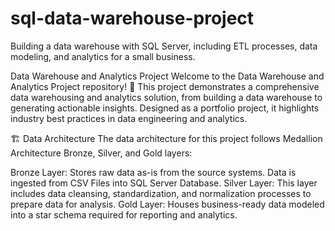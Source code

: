 # sql-data-warehouse-project
Building a data warehouse with SQL Server, including ETL processes, data modeling, and analytics for a small business.

Data Warehouse and Analytics Project
Welcome to the Data Warehouse and Analytics Project repository! 🚀
This project demonstrates a comprehensive data warehousing and analytics solution, from building a data warehouse to generating actionable insights. Designed as a portfolio project, it highlights industry best practices in data engineering and analytics.

🏗️ Data Architecture
The data architecture for this project follows Medallion Architecture Bronze, Silver, and Gold layers:

Bronze Layer: Stores raw data as-is from the source systems. Data is ingested from CSV Files into SQL Server Database.
Silver Layer: This layer includes data cleansing, standardization, and normalization processes to prepare data for analysis.
Gold Layer: Houses business-ready data modeled into a star schema required for reporting and analytics.
